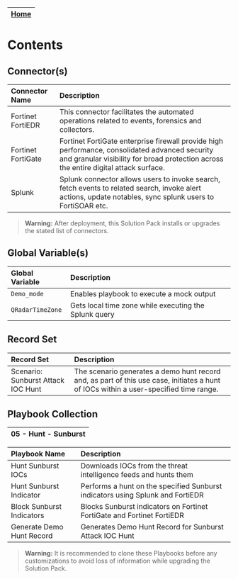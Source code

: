 | [Home](https://github.com/fortinet-fortisoar/solution-pack-sunburst-attack/blob/develop/README.md) |
|--------------------------------------------|

# Contents

## Connector(s)

|Connector Name|Description|
| :- | :- |
|Fortinet FortiEDR| This connector facilitates the automated operations related to events, forensics and collectors. |
|Fortinet FortiGate| Fortinet FortiGate enterprise firewall provide high performance, consolidated advanced security and granular visibility for broad protection across the entire digital attack surface. |
|Splunk| Splunk connector allows users to invoke search, fetch events to related search, invoke alert actions, update notables, sync splunk users to FortiSOAR etc. |

> **Warning:** After deployment, this Solution Pack installs or upgrades the stated list of connectors.

## Global Variable(s)

|Global Variable|Description|
| :- | :- |
|`Demo_mode`| Enables playbook to execute a mock output |
|`QRadarTimeZone`| Gets local time zone while executing the Splunk query|

## Record Set

|Record Set| Description|
|:-|:-|
|Scenario: Sunburst Attack IOC Hunt| The scenario generates a demo hunt record and, as part of this use case, initiates a hunt of IOCs within a user-specified time range. |

## Playbook Collection

|05 - Hunt - Sunburst|
| :- |

**Playbook Name**|**Description**|
 :- | :- |
Hunt Sunburst IOCs|Downloads IOCs from the threat intelligence feeds and hunts them|
Hunt Sunburst Indicator|Performs a hunt on the specified Sunburst indicators using Splunk and FortiEDR|
Block Sunburst Indicators|Blocks Sunburst indicators on Fortinet FortiGate and Fortinet FortiEDR|
Generate Demo Hunt Record|Generates Demo Hunt Record for Sunburst Attack IOC Hunt|

> **Warning:** It is recommended to clone these Playbooks before any customizations to avoid loss of information while upgrading the Solution Pack.
